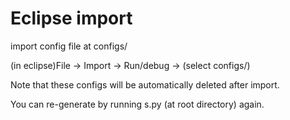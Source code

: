 # Eclipse import
import config file at configs/


(in eclipse)File -> Import -> Run/debug -> (select configs/)


Note that these configs will be automatically deleted after import. 


You can re-generate by running s.py (at root directory) again.
